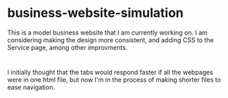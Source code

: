 # business-website-simulation
This is a model business website that I am currently working on. I am considering making the design more consistent, and adding CSS to the Service page, among other improvments. 
#
I initially thought that the tabs would respond faster if all the webpages were in one html file, but now I'm in the process of making shorter files to ease navigation. 
#
